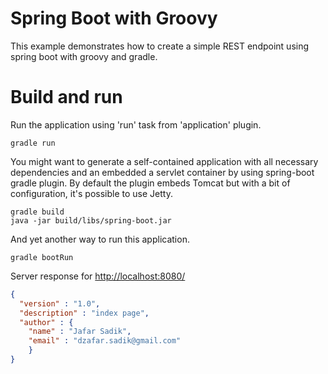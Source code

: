 # Spring Boot with Groovy
This example demonstrates how to create a simple REST endpoint using 
spring boot with groovy and gradle.

# Build and run
Run the application using 'run' task from 'application' plugin.
```
gradle run
```

You might want to generate a self-contained application with all necessary 
dependencies and an embedded a servlet container by using spring-boot gradle plugin. 
By default the plugin embeds Tomcat but with a bit of configuration, it's possible to use Jetty.
```
gradle build
java -jar build/libs/spring-boot.jar
```

And yet another way to run this application.
```
gradle bootRun
```

Server response for [http://localhost:8080/](http://localhost:8080/)
```json
{
  "version" : "1.0",
  "description" : "index page",
  "author" : {
    "name" : "Jafar Sadik",
    "email" : "dzafar.sadik@gmail.com"
    }
}
```